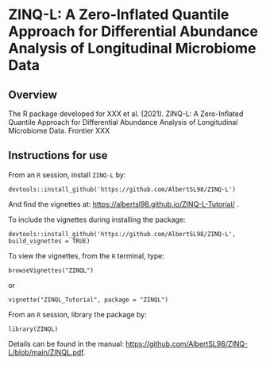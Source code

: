 # ZINQ-L: A Zero-Inflated Quantile Approach for Differential Abundance Analysis of Longitudinal Microbiome Data

## Overview

The R package developed for XXX et al. (2021). ZINQ-L: A Zero-Inflated Quantile Approach for Differential Abundance Analysis of Longitudinal Microbiome Data. Frontier XXX

## Instructions for use

From an `R` session, install `ZINQ-L` by:
```
devtools::install_github('https://github.com/AlbertSL98/ZINQ-L')
```
And find the vignettes at: https://albertsl98.github.io/ZINQ-L-Tutorial/ .

To include the vignettes during installing the package:
```
devtools::install_github('https://github.com/AlbertSL98/ZINQ-L', build_vignettes = TRUE)
```
To view the vignettes, from the `R` terminal, type: 
```
browseVignettes("ZINQL")
```
or
```
vignette("ZINQL_Tutorial", package = "ZINQL")
```

From an `R` session, library the package by:
```
library(ZINQL)
```


Details can be found in the manual: https://github.com/AlbertSL98/ZINQ-L/blob/main/ZINQL.pdf.
